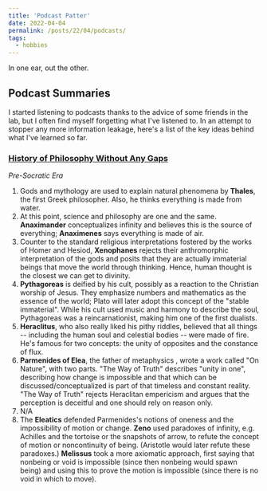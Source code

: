 ```yaml
---
title: 'Podcast Patter'
date: 2022-04-04
permalink: /posts/22/04/podcasts/
tags:
  - hobbies
---
```


In one ear, out the other.

## Podcast Summaries  

I started listening to podcasts thanks to the advice of some friends in the lab, but I often find myself forgetting what I've listened to. In an attempt to stopper any more information leakage, here's a list of the key ideas behind what I've learned so far.

### [History of Philosophy Without Any Gaps](https://historyofphilosophy.net/)
_Pre-Socratic Era_
1. Gods and mythology are used to explain natural phenomena by **Thales**, the first Greek philosopher. Also, he thinks everything is made from water.
2. At this point, science and philosophy are one and the same. **Anaximander** conceptualizes infinity and believes this is the source of everything; **Anaximenes** says everything is made of air.
3. Counter to the standard religious interpretations fostered by the works of Homer and Hesiod, **Xenophanes** rejects their anthromorphic interpretation of the gods and posits that they are actually immaterial beings that move the world through thinking. Hence, human thought is the closest we can get to divinity.
4. **Pythagoreas** is deified by his cult, possibly as a reaction to the Christian worship of Jesus. They emphasize numbers and mathematics as the essence of the world; Plato will later adopt this concept of the "stable immaterial". While his cult used music and harmony to describe the soul, Pythagoreas was a reincarnationist, making him one of the first dualists.
5. **Heraclitus**, who also really liked his pithy riddles, believed that all things -- including the human soul and celestial bodies -- were made of fire. He's famous for two concepts: the unity of opposites and the constance of flux.
6. **Parmenides of Elea**, the father of metaphysics , wrote a work called "On Nature", with two parts. "The Way of Truth" describes "unity in one", describing how change is impossible and that which can be discussed/conceptualized is part of that timeless and constant reality. "The Way of Truth" rejects Heraclitan empericism and argues that the perception is deceitful and one should rely on reason only.
7. N/A
8. The **Eleatics** defended Parmenides's notions of oneness and the impossibility of motion or change.  **Zeno** used paradoxes of infinity, e.g. Achilles and the tortoise or the snapshots of arrow, to refute the concept of motion or noncontinuity of being. (Aristotle would later refute these paradoxes.) **Melissus** took a more axiomatic approach, first saying that nonbeing or void is impossible (since then nonbeing would spawn being) and using this to prove the motion is impossible (since there is no void in which to move).

